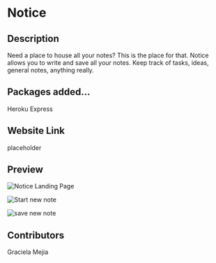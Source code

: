# Notice

## Description

Need a place to house all your notes? This is the place for that. Notice allows you to write and save all your notes. Keep track of tasks, ideas, general notes, anything really.

## Packages added...

Heroku
Express

## Website Link

placeholder

## Preview

![Notice Landing Page](https://user-images.githubusercontent.com/108241017/194727554-dda725f5-eefb-4d36-b9cb-4c0139a4fed8.png)

![Start new note](https://user-images.githubusercontent.com/108241017/194727556-35c8206f-a8fe-4abf-851b-1a6e29a4b02e.png)

![save new note](https://user-images.githubusercontent.com/108241017/194727558-9717d26f-8b2f-4fac-a94a-9b0d2f4abf8a.png)

## Contributors

Graciela Mejia
